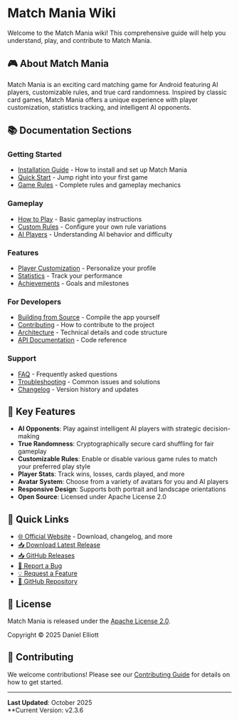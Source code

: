 # Match Mania Wiki

Welcome to the Match Mania wiki! This comprehensive guide will help you understand, play, and contribute to Match Mania.

## 🎮 About Match Mania

Match Mania is an exciting card matching game for Android featuring AI players, customizable rules, and true card randomness. Inspired by classic card games, Match Mania offers a unique experience with player customization, statistics tracking, and intelligent AI opponents.

## 📚 Documentation Sections

### Getting Started
- [Installation Guide](Installation-Guide) - How to install and set up Match Mania
- [Quick Start](Quick-Start) - Jump right into your first game
- [Game Rules](Game-Rules) - Complete rules and gameplay mechanics

### Gameplay
- [How to Play](How-to-Play) - Basic gameplay instructions
- [Custom Rules](Custom-Rules) - Configure your own rule variations
- [AI Players](AI-Players) - Understanding AI behavior and difficulty

### Features
- [Player Customization](Player-Customization) - Personalize your profile
- [Statistics](Statistics) - Track your performance
- [Achievements](Achievements) - Goals and milestones

### For Developers
- [Building from Source](Building-from-Source) - Compile the app yourself
- [Contributing](Contributing) - How to contribute to the project
- [Architecture](Architecture) - Technical details and code structure
- [API Documentation](API-Documentation) - Code reference

### Support
- [FAQ](FAQ) - Frequently asked questions
- [Troubleshooting](Troubleshooting) - Common issues and solutions
- [Changelog](Changelog) - Version history and updates

## 🎯 Key Features

- **AI Opponents**: Play against intelligent AI players with strategic decision-making
- **True Randomness**: Cryptographically secure card shuffling for fair gameplay
- **Customizable Rules**: Enable or disable various game rules to match your preferred play style
- **Player Stats**: Track wins, losses, cards played, and more
- **Avatar System**: Choose from a variety of avatars for you and AI players
- **Responsive Design**: Supports both portrait and landscape orientations
- **Open Source**: Licensed under Apache License 2.0

## 🚀 Quick Links

- [🌐 Official Website](https://matchmaina.ssfdre38.xyz) - Download, changelog, and more
- [📥 Download Latest Release](https://matchmaina.ssfdre38.xyz#downloads)
- [📥 GitHub Releases](https://github.com/ssfdre38/match-mania/releases/latest)
- [🐛 Report a Bug](https://github.com/ssfdre38/match-mania/issues/new?template=bug_report.md)
- [💡 Request a Feature](https://github.com/ssfdre38/match-mania/issues/new?template=feature_request.md)
- [📁 GitHub Repository](https://github.com/ssfdre38/match-mania)

## 📄 License

Match Mania is released under the [Apache License 2.0](https://github.com/ssfdre38/match-mania/blob/main/LICENSE).

Copyright © 2025 Daniel Elliott

## 🤝 Contributing

We welcome contributions! Please see our [Contributing Guide](Contributing) for details on how to get started.

---

**Last Updated**: October 2025  
**Current Version: v2.3.6
